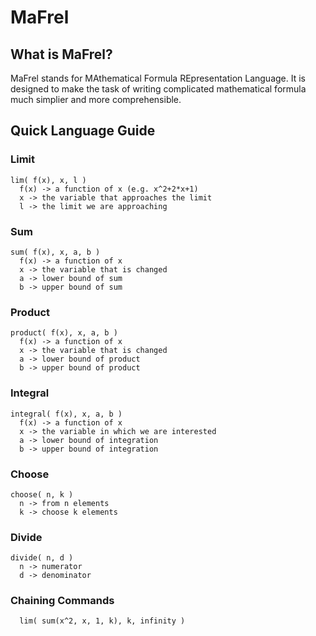 # MaFrel

## What is MaFrel?
MaFrel stands for MAthematical Formula REpresentation Language. It is designed to make the task of writing complicated mathematical formula much simplier and more comprehensible.

## Quick Language Guide
### Limit
```
lim( f(x), x, l )
  f(x) -> a function of x (e.g. x^2+2*x+1)
  x -> the variable that approaches the limit
  l -> the limit we are approaching
```
### Sum
```
sum( f(x), x, a, b )
  f(x) -> a function of x
  x -> the variable that is changed
  a -> lower bound of sum
  b -> upper bound of sum
```
### Product
```
product( f(x), x, a, b )
  f(x) -> a function of x
  x -> the variable that is changed
  a -> lower bound of product
  b -> upper bound of product
```
### Integral
```
integral( f(x), x, a, b )
  f(x) -> a function of x
  x -> the variable in which we are interested
  a -> lower bound of integration
  b -> upper bound of integration
```
### Choose
```
choose( n, k )
  n -> from n elements
  k -> choose k elements
```
### Divide
```
divide( n, d )
  n -> numerator
  d -> denominator
```
### Chaining Commands
```
  lim( sum(x^2, x, 1, k), k, infinity )
```
